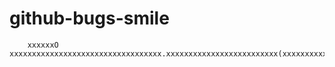 # github-bugs-smile
        xxxxxxO xxxxxxxxxxxxxxxxxxxxxxxxxxxxxxxxxx.xxxxxxxxxxxxxxxxxxxxxxxxx(xxxxxxxxxxxxxxxxxxxxxxxxxx(xxxxxxxxxxxx));
